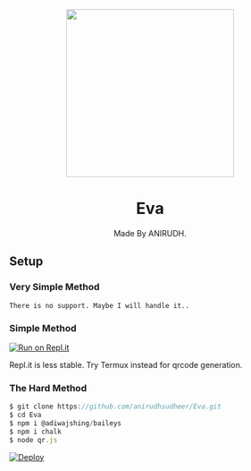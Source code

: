 <div align = "center">
  <img src = "https://telegra.ph/file/82848c7ab5bb6289cb99d.jpg" width = "300" height = "300">
  <h1> Eva </h1>
</div>
<p align = "center">
     Made By ANIRUDH.
    <br>

## Setup
### Very Simple Method
`There is no support. Maybe I will handle it..`

### Simple Method
[![Run on Repl.it](https://repl.it/badge/github/quiec/whatsasena)](https://repl.it/@phaticusthiccy/WhatsAsena-QR)

Repl.it is less stable. Try Termux instead for qrcode generation.

### The Hard Method
``` js
$ git clone https://github.com/anirudhsudheer/Eva.git
$ cd Eva
$ npm i @adiwajshing/baileys
$ npm i chalk
$ node qr.js
```
[![Deploy](https://www.herokucdn.com/deploy/button.svg)](https://heroku.com/deploy?template=https://github.com/anirudhsudheer/Eva)


